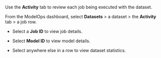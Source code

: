 Use the **Activity** tab to review each job being executed with the dataset.

From the ModelOps dashboard, select **Datasets** > a dataset > the **Activity** tab > a job row.

-   Select a **Job ID** to view job details.


-   Select **Model ID** to view model details.


-   Select anywhere else in a row to view dataset statistics.


